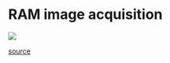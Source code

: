# RAM image acquisition

![](/files/ram-image-acquisition-diagram.png)

[source](https://www.fer.unizg.hr/predmet/racfor/materijali#%23!p_rep_84450!_-135668-129615)
